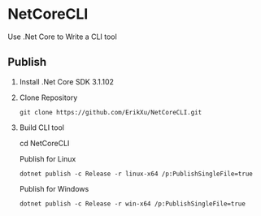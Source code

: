 # NetCoreCLI
Use .Net Core to Write a CLI tool

## Publish

1. Install .Net Core SDK 3.1.102

2. Clone Repository

   ```
   git clone https://github.com/ErikXu/NetCoreCLI.git
   ```

3. Build CLI tool

   cd NetCoreCLI

   Publish for Linux

   ```
   dotnet publish -c Release -r linux-x64 /p:PublishSingleFile=true
   ```

   Publish for Windows

   ```
   dotnet publish -c Release -r win-x64 /p:PublishSingleFile=true
   ```